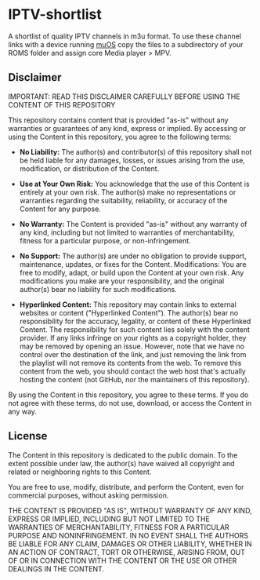 # IPTV-shortlist
A shortlist of quality IPTV channels in m3u format. To use these channel links with a device running [muOS](https://muos.dev/) copy the files to a subdirectory of your ROMS folder and assign core Media player > MPV.

## Disclaimer
IMPORTANT: READ THIS DISCLAIMER CAREFULLY BEFORE USING THE CONTENT OF THIS REPOSITORY

This repository contains content that is provided "as-is" without any warranties or guarantees of any kind, express or implied. By accessing or using the Content in this repository, you agree to the following terms:

- **No Liability:** The author(s) and contributor(s) of this repository shall not be held liable for any damages, losses, or issues arising from the use, modification, or distribution of the Content.

- **Use at Your Own Risk:** You acknowledge that the use of this Content is entirely at your own risk. The author(s) make no representations or warranties regarding the suitability, reliability, or accuracy of the Content for any purpose.

- **No Warranty:** The Content is provided "as-is" without any warranty of any kind, including but not limited to warranties of merchantability, fitness for a particular purpose, or non-infringement.

- **No Support:** The author(s) are under no obligation to provide support, maintenance, updates, or fixes for the Content.
Modifications: You are free to modify, adapt, or build upon the Content at your own risk. Any modifications you make are your responsibility, and the original author(s) bear no liability for such modifications.

- **Hyperlinked Content:** This repository may contain links to external websites or content ("Hyperlinked Content"). The author(s) bear no responsibility for the accuracy, legality, or content of these Hyperlinked Content. The responsibility for such content lies solely with the content provider. If any links infringe on your rights as a copyright holder, they may be removed by opening an issue. However, note that we have no control over the destination of the link, and just removing the link from the playlist will not remove its contents from the web. To remove this content from the web, you should contact the web host that's actually hosting the content (not GitHub, nor the maintainers of this repository).

By using the Content in this repository, you agree to these terms. If you do not agree with these terms, do not use, download, or access the Content in any way.

## License

The Content in this repository is dedicated to the public domain. To the extent possible under law, the author(s) have waived all copyright and related or neighboring rights to this Content.

You are free to use, modify, distribute, and perform the Content, even for commercial purposes, without asking permission.

THE CONTENT IS PROVIDED "AS IS", WITHOUT WARRANTY OF ANY KIND, EXPRESS OR IMPLIED, INCLUDING BUT NOT LIMITED TO THE WARRANTIES OF MERCHANTABILITY, FITNESS FOR A PARTICULAR PURPOSE AND NONINFRINGEMENT. IN NO EVENT SHALL THE AUTHORS BE LIABLE FOR ANY CLAIM, DAMAGES OR OTHER LIABILITY, WHETHER IN AN ACTION OF CONTRACT, TORT OR OTHERWISE, ARISING FROM, OUT OF OR IN CONNECTION WITH THE CONTENT OR THE USE OR OTHER DEALINGS IN THE CONTENT.
